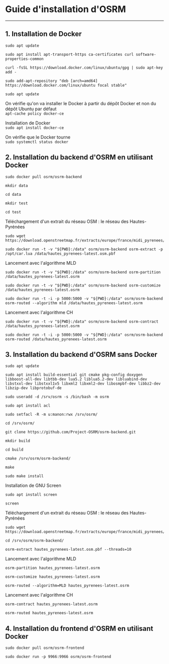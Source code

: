 # Guide d'installation d'OSRM
---

## 1. Installation de Docker

```
sudo apt update

sudo apt install apt-transport-https ca-certificates curl software-properties-common

curl -fsSL https://download.docker.com/linux/ubuntu/gpg | sudo apt-key add -

sudo add-apt-repository "deb [arch=amd64] https://download.docker.com/linux/ubuntu focal stable"

sudo apt update
```

On vérifie qu'on va installer le Docker à partir du dépôt Docker et non du dépôt Ubuntu par défaut <br/>
```apt-cache policy docker-ce``` <br/>

Installation de Docker <br/>
```sudo apt install docker-ce``` <br/>

On vérifie que le Docker tourne <br/>
```sudo systemctl status docker``` <br/>

## 2. Installation du backend d'OSRM en utilisant Docker
```
sudo docker pull osrm/osrm-backend

mkdir data

cd data

mkdir test

cd test
```
Téléchargement d'un extrait du réseau OSM : le réseau des Hautes-Pyrénées <br/>
```
sudo wget https://download.openstreetmap.fr/extracts/europe/france/midi_pyrenees/hautes_pyrenees.osm.pbf

sudo docker run -t -v "${PWD}:/data" osrm/osrm-backend osrm-extract -p /opt/car.lua /data/hautes_pyrenees-latest.osm.pbf
```
Lancement avec l'algorithme MLD <br/>
```
sudo docker run -t -v "${PWD}:/data" osrm/osrm-backend osrm-partition /data/hautes_pyrenees-latest.osrm

sudo docker run -t -v "${PWD}:/data" osrm/osrm-backend osrm-customize /data/hautes_pyrenees-latest.osrm

sudo docker run -t -i -p 5000:5000 -v "${PWD}:/data" osrm/osrm-backend osrm-routed --algorithm mld /data/hautes_pyrenees-latest.osrm
```
Lancement avec l'algorithme CH <br/>
```
sudo docker run -t -v "${PWD}:/data" osrm/osrm-backend osrm-contract /data/hautes_pyrenees-latest.osrm

sudo docker run -t -i -p 5000:5000 -v "${PWD}:/data" osrm/osrm-backend osrm-routed /data/hautes_pyrenees-latest.osrm
```

## 3. Installation du backend d'OSRM sans Docker
```
sudo apt update

sudo apt install build-essential git cmake pkg-config doxygen libboost-all-dev libtbb-dev lua5.2 liblua5.2-dev libluabind-dev libstxxl-dev libstxxl1v5 libxml2 libxml2-dev libosmpbf-dev libbz2-dev libzip-dev libprotobuf-de

sudo useradd -d /srv/osrm -s /bin/bash -m osrm

sudo apt install acl

sudo setfacl -R -m u:manon:rwx /srv/osrm/

cd /srv/osrm/

git clone https://github.com/Project-OSRM/osrm-backend.git

mkdir build

cd build

cmake /srv/osrm/osrm-backend/

make

sudo make install
```

Installation de GNU Screen
```
sudo apt install screen

screen
```

Téléchargement d'un extrait du réseau OSM : le réseau des Hautes-Pyrénées 
```
sudo wget https://download.openstreetmap.fr/extracts/europe/france/midi_pyrenees/hautes_pyrenees.osm.pbf

cd /srv/osrm/osrm-backend/

osrm-extract hautes_pyrenees-latest.osm.pbf --threads=10
```
Lancement avec l'algorithme MLD <br/>
```
osrm-partition hautes_pyrenees-latest.osrm

osrm-customize hautes_pyrenees-latest.osrm

osrm-routed --algorithm=MLD hautes_pyrenees-latest.osrm
```
Lancement avec l'algorithme CH <br/>
```
osrm-contract hautes_pyrenees-latest.osrm

osrm-routed hautes_pyrenees-latest.osrm
```

## 4. Installation du frontend d'OSRM en utilisant Docker
```
sudo docker pull osrm/osrm-frontend

sudo docker run -p 9966:9966 osrm/osrm-frontend
```
